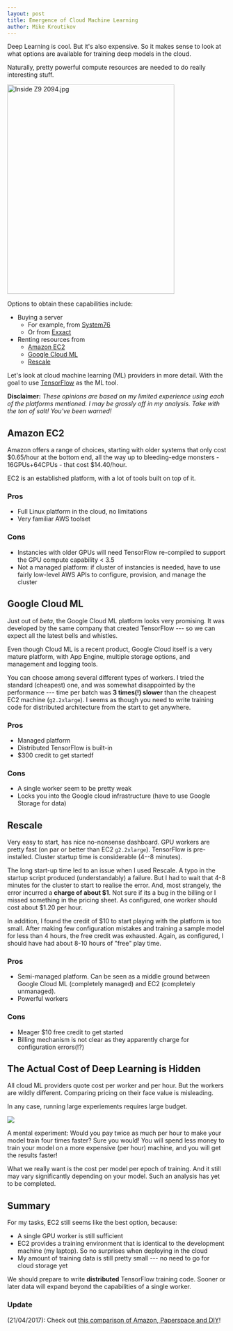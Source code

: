 ```yaml
---
layout: post
title: Emergence of Cloud Machine Learning
author: Mike Kroutikov
---
```


Deep Learning is cool. But it's also expensive.
So it makes sense to look at what options are available for training deep models in the cloud. 

Naturally, pretty powerful compute resources are needed to do really interesting stuff.

<p><a href="https://commons.wikimedia.org/wiki/File:Inside_Z9_2094.jpg#/media/File:Inside_Z9_2094.jpg"><img src="https://upload.wikimedia.org/wikipedia/commons/6/6d/Inside_Z9_2094.jpg" alt="Inside Z9 2094.jpg" height="480" width="384"></a></p>

Options to obtain these capabilities include:

* Buying a server
    - For example, from [System76](https://system76.com/desktops/silverback)
    - Or from [Exxact](http://exxactcorp.com/deep-learning-overview.php)
* Renting resources from
    - [Amazon EC2](https://aws.amazon.com/ec2/instance-types/)
    - [Google Cloud ML](https://cloud.google.com/products/machine-learning/)
    - [Rescale](http://www.rescale.com/pricing/)

Let's look at cloud machine learning (ML) providers in more detail. With the goal to use [TensorFlow](https://www.tensorflow.org/) as the ML tool.

**Disclaimer:** *These opinions are based on my limited experience using each of the platforms mentioned. 
I may be grossly off in my analysis. Take with the ton of salt! You've been warned!*

## Amazon EC2
Amazon offers a range of choices, starting with older systems that only cost $0.65/hour at the bottom end, all the way up to bleeding-edge monsters - 16GPUs+64CPUs - that cost $14.40/hour.

EC2 is an established platform, with a lot of tools built on top of it.

### Pros

* Full Linux platform in the cloud, no limitations
* Very familiar AWS toolset

### Cons

* Instancies with older GPUs will need TensorFlow re-compiled to support the GPU compute capability < 3.5
* Not a managed platform: if cluster of instancies is needed, have to use fairly low-level AWS APIs to configure, provision, and manage the cluster

## Google Cloud ML
Just out of *beta*, the Google Cloud ML platform looks very promising. It was developed by the same company that created TensorFlow --- so we can expect all the latest bells and whistles.

Even though Cloud ML is a recent product, Google Cloud itself is a very mature platform, with App Engine, multiple storage options, and management and logging tools.

You can choose among several different types of workers. I tried the standard (cheapest) one, and was somewhat disappointed by the performance --- time per batch was **3 times(!) slower** than the cheapest EC2 machine (`g2.2xlarge`). I seems as though  you need to write training code for distributed architecture from the start to get anywhere.

### Pros

* Managed platform
* Distributed TensorFlow is built-in
* $300 credit to get startedf

### Cons

* A single worker seem to be pretty weak 
* Locks you into the Google cloud infrastructure (have to use Google Storage for data)

## Rescale
Very easy to start, has nice no-nonsense dashboard. GPU workers are pretty fast (on par or better than EC2 `g2.2xlarge`).
TensorFlow is pre-installed. Cluster startup time is considerable (4--8 minutes). 

The long start-up time led to an issue when I used Rescale. A typo in the startup script produced (understandably)
a failure. But I had to wait that 4-8 minutes for the cluster to start to realise the error. 
And, most strangely, the error incurred a **charge of about $1**. Not sure if its a bug in the billing or I missed something in the pricing sheet. As configured, one worker should cost about $1.20 per hour.

In addition, I found the credit of $10 to start playing with the platform is too small. After making few configuration mistakes and training a sample model for less than 4 hours, the free credit was exhausted. 
Again, as configured, I should have had about 8-10 hours of "free" play time.

### Pros

* Semi-managed platform. Can be seen as a middle ground between Google Cloud ML (completely managed) and EC2 (completely unmanaged).
* Powerful workers

### Cons

* Meager $10 free credit to get started
* Billing mechanism is not clear as they apparently charge for configuration errors(!?)

## The Actual Cost of Deep Learning is Hidden
All cloud ML providers quote cost per worker and per hour. But the workers are wildly different. Comparing pricing on their face value is misleading.

In any case, running large experiements requires large budget.

<p><a href="https://twitter.com/eturner303/status/781891060695916545"><img src="../images/deep-cost.png"></a></p>

A mental experiment:
Would you pay twice as much per hour to make your model train four times faster? Sure you would! You will spend less 
money to train your model on a more expensive (per hour) machine, and you will get the results faster!

What we really want is the cost per model per epoch of training. And it still may vary significantly depending on your model. Such an analysis has yet to be completed.

## Summary

For my tasks, EC2 still seems like the best option, because:

* A single GPU worker is still sufficient
* EC2 provides a training environment that is identical to the development machine (my laptop). 
  So no surprises when deploying in the cloud
* My amount of training data is still pretty small --- no need to go for cloud storage yet

We should prepare to write **distributed** TensorFlow training code. Sooner or later data will expand beyond the capabilities of a single worker.

### Update
(21/04/2017): Check out [this comparison of Amazon, Paperspace and DIY](https://medium.com/initialized-capital/benchmarking-tensorflow-performance-and-cost-across-different-gpu-options-69bd85fe5d58)!


